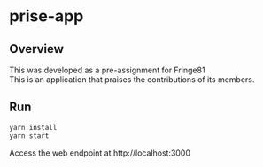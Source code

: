 # prise-app

## Overview

This was developed as a pre-assignment for Fringe81<br>
This is an application that praises the contributions of its members.<br>

## Run

```bash
yarn install
yarn start
```

Access the web endpoint at http://localhost:3000
